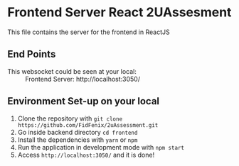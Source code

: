 # Frontend Server React 2UAssesment

This file contains the server for the frontend in ReactJS

## End Points

<dl>
  <dt>This websocket could be seen at your local:</dt>
  <dd>
  Frontend Server: http://localhost:3050/
  </dd>
</dl>

## Environment Set-up on your local

1. Clone the repository with `git clone https://github.com/FidFenix/2uAssessment.git`
2. Go inside backend directory `cd frontend`
3. Install the dependencies with `yarn` or `npm`
4. Run the application in development mode with `npm start`
5. Access `http://localhost:3050/` and it is done!

